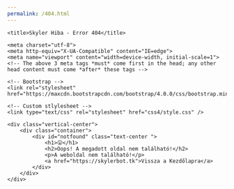 ```yaml
---
permalink: /404.html
---
```

<head>

	<title>Skyler Hiba - Error 404</title>

	<meta charset="utf-8">
	<meta http-equiv="X-UA-Compatible" content="IE=edge">
	<meta name="viewport" content="width=device-width, initial-scale=1">
	<!-- The above 3 meta tags *must* come first in the head; any other head content must come *after* these tags -->

	<!-- Bootstrap -->
	<link rel="stylesheet" href="https://maxcdn.bootstrapcdn.com/bootstrap/4.0.0/css/bootstrap.min.css">

	<!-- Custom stlylesheet -->
	<link type="text/css" rel="stylesheet" href="css4/style.css" />

</head>

<body>

	<div class="vertical-center">
		<div class="container">
			<div id="notfound" class="text-center ">
				<h1>😮</h1>
				<h2>Oops! A megadott oldal nem található!</h2>
				<p>A weboldal nem található!</p>
				<a href="https://skylerbot.tk">Vissza a Kezdőlapra</a>
			</div>
		</div>
	</div>

</body>

</html>
